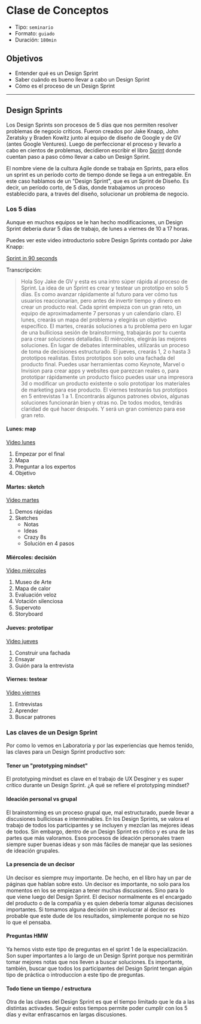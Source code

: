 # Clase de Conceptos

- Tipo: `seminario`
- Formato: `guiado`
- Duración: `180min`

## Objetivos

- Entender qué es un Design Sprint
- Saber cuándo es bueno llevar a cabo un Design Sprint
- Cómo es el proceso de un Design Sprint

***

## Design Sprints

Los Design Sprints son procesos de 5 días que nos permiten resolver problemas de
negocio críticos. Fueron creados por Jake Knapp, John Zeratsky y Braden Kowitz
junto al equipo de diseño de Google y de GV (antes Google Ventures). Luego de
perfeccionar el proceso y llevarlo a cabo en cientos de problemas, decidieron
escribir el libro [Sprint](https://www.thesprintbook.com/) donde cuentan paso a
paso cómo llevar a cabo un Design Sprint.

El nombre viene de la cultura Agile donde se trabaja en Sprints, para ellos
un sprint es un período corto de tiempo donde se llega a un entregable. En este
caso hablamos de un "Design Sprint", que es un Sprint de Diseño. Es decir, un
período corto, de 5 días, donde trabajamos un proceso establecido para, a
través del diseño, solucionar un problema de negocio.

### Los 5 días

Aunque en muchos equipos se le han hecho modificaciones, un Design Sprint
debería durar 5 días de trabajo, de lunes a viernes de 10 a 17 horas.

Puedes ver este video introductorio sobre Design Sprints contado por Jake Knapp:

[Sprint in 90 seconds](https://youtu.be/K2vSQPh6MCE)

Transcripción:

> Hola Soy Jake de GV y esta es una intro súper rápida al proceso de Sprint. La
idea de un Sprint es crear y testear un prototipo en solo 5 días. Es como
avanzar rápidamente al futuro para ver cómo tus usuarios reaccionarían, pero
antes de invertir tiempo y dinero en crear un producto real. Cada sprint empieza
con un gran reto, un equipo de aproximadamente 7 personas y un calendario claro.
El lunes, crearás un mapa del problema y elegirás un objetivo específico. El
martes, crearás soluciones a tu problema pero en lugar de una bulliciosa sesión
de brainstorming, trabajarás por tu cuenta para crear soluciones detalladas. El
miércoles, elegirás las mejores soluciones. En lugar de debates interminables,
utilizarás un proceso de toma de decisiones estructurado. El jueves, crearás 1,
2 o hasta 3 prototipos realistas. Estos prototipos son solo una fachada del
producto final. Puedes usar herramientas como Keynote, Marvel o Invision para
crear apps y websites que parezcan reales o, para prototipar rápidamente un
producto físico puedes usar una impresora 3d o modificar un producto existente o
solo prototipar los materiales de marketing para ese producto. El viernes
testearás tus prototipos en 5 entrevistas 1 a 1. Encontrarás algunos patrones
obvios, algunas soluciones funcionarán bien y otras no. De todos modos, tendrás
claridad de qué hacer después. Y será un gran comienzo para ese gran reto.

#### Lunes: map

[Video lunes](https://www.youtube.com/watch?v=7zOBMxRYJ7I)

1. Empezar por el final
2. Mapa
3. Preguntar a los expertos
4. Objetivo

#### Martes: sketch

[Video martes](https://www.youtube.com/watch?v=_ITJ5lAXQhg )

1. Demos rápidas
2. Sketches
   * Notas
   * Ideas
   * Crazy 8s
   * Solución en 4 pasos

#### Miércoles: decisión

[Video miércoles](https://www.youtube.com/watch?v=7BKBFOOKbNo )

1. Museo de Arte
2. Mapa de calor
3. Evaluación veloz
4. Votación silenciosa
5. Supervoto
6. Storyboard

#### Jueves: prototipar

[Video jueves](https://www.youtube.com/watch?v=IGcwFV76t7o )

1. Construir una fachada
2. Ensayar
3. Guión para la entrevista

#### Viernes: testear

[Video viernes](https://youtu.be/jQmBuKN10VY )

1. Entrevistas
2. Aprender
3. Buscar patrones

### Las claves de un Design Sprint

Por como lo vemos en Laboratoria y por las experiencias que hemos tenido, las
claves para un Design Sprint productivo son:

#### Tener un "prototyping mindset"

El prototyping mindset es clave en el trabajo de UX Desginer y es super crítico
durante un Design Sprint. ¿A qué se refiere el prototyping mindset?

#### Ideación personal vs grupal

El brainstorming es un proceso grupal que, mal estructurado, puede llevar a
discusiones bulliciosas e interminables. En los Design Sprints, se valora el
trabajo de todos los participantes y se incluyen y mezclan las mejores ideas de
todos. Sin embargo, dentro de un Design Sprint es crítico y es una de las partes
que más valoramos. Esos procesos de ideación personales traen siempre super
buenas ideas y son más fáciles de manejar que las sesiones de ideación grupales.

#### La presencia de un decisor

Un decisor es siempre muy importante. De hecho, en el libro hay un par de
páginas que hablan sobre esto. Un decisor es importante, no solo para los
momentos en los se empiezan a tener muchas discusiones. Sino para lo que viene
luego del Design Sprint. El decisor normalmente es el encargado del producto o
de la compañía y es quien debería tomar algunas decisiones importantes. Si
tomamos alguna decisión sin involucrar al decisor es probable que este dude de
los resultados, simplemente porque no se hizo lo que el pensaba.

#### Preguntas HMW

Ya hemos visto este tipo de preguntas en el sprint 1 de la especialización. Son
super importantes a lo largo de un Design Sprint porque nos permitirán tomar
mejores notas que nos lleven a buscar soluciones. Es importante, también, buscar
que todos los participantes del Design Sprint tengan algún tipo de práctica o
introduccíon a este tipo de preguntas.

#### Todo tiene un tiempo / estructura

Otra de las claves del Design Sprint es que el tiempo limitado que le da a las
distintas activades. Seguir estos tiempos permite poder cumplir con los 5 días y
evitar enfrascarnos en largas discusiones.
